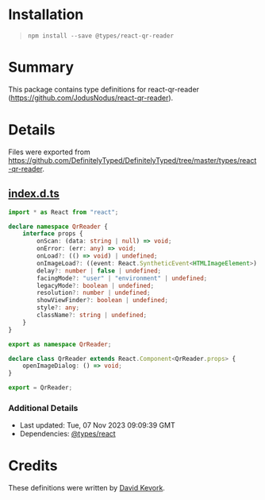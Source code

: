 # Installation
> `npm install --save @types/react-qr-reader`

# Summary
This package contains type definitions for react-qr-reader (https://github.com/JodusNodus/react-qr-reader).

# Details
Files were exported from https://github.com/DefinitelyTyped/DefinitelyTyped/tree/master/types/react-qr-reader.
## [index.d.ts](https://github.com/DefinitelyTyped/DefinitelyTyped/tree/master/types/react-qr-reader/index.d.ts)
````ts
import * as React from "react";

declare namespace QrReader {
    interface props {
        onScan: (data: string | null) => void;
        onError: (err: any) => void;
        onLoad?: (() => void) | undefined;
        onImageLoad?: ((event: React.SyntheticEvent<HTMLImageElement>) => void) | undefined;
        delay?: number | false | undefined;
        facingMode?: "user" | "environment" | undefined;
        legacyMode?: boolean | undefined;
        resolution?: number | undefined;
        showViewFinder?: boolean | undefined;
        style?: any;
        className?: string | undefined;
    }
}

export as namespace QrReader;

declare class QrReader extends React.Component<QrReader.props> {
    openImageDialog: () => void;
}

export = QrReader;

````

### Additional Details
 * Last updated: Tue, 07 Nov 2023 09:09:39 GMT
 * Dependencies: [@types/react](https://npmjs.com/package/@types/react)

# Credits
These definitions were written by [David Kevork](https://github.com/davidkevork).
